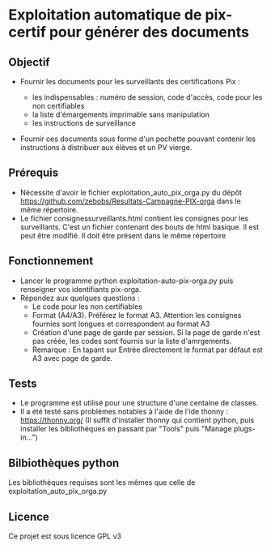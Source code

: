 # Exploitation automatique de pix-certif pour générer des documents

## Objectif
- Fournir les documents pour les surveillants des certifications Pix :
  - les indispensables : numéro de session, code d'accès, code pour les non certifiables
  - la liste d'émargements imprimable sans manipulation
  - les instructions de surveillance

- Fournir ces documents sous forme d'un pochette pouvant contenir les instructions à distribuer aux élèves et un PV vierge.

## Prérequis
- Nécessite d'avoir le fichier exploitation_auto_pix_orga.py du dépôt https://github.com/zebobs/Resultats-Campagne-PIX-orga dans le même répertoire.
- Le fichier consignessurveillants.html contient les consignes pour les surveillants. C'est un fichier contenant des bouts de html basique. Il est peut être modifié. Il doit être présent dans le même répertoire

## Fonctionnement
- Lancer le programme python exploitation-auto-pix-orga.py puis renseigner vos identifiants pix-orga.
- Répondez aux quelques questions : 
  - Le code pour les non certifiables
  - Format (A4/A3). Préférez le format A3. Attention les consignes fournies sont longues et correspondent au format A3
  - Création d'une page de garde par session. Si la page de garde n'est pas créée, les codes sont fournis sur la liste d'amrgements.
  - Remarque : En tapant sur Entrée directement le format par défaut est A3 avec page de garde.

## Tests
- Le programme est utilisé pour une structure d'une centaine de classes.
- Il a été testé sans problèmes notables à l'aide de l'ide thonny : https://thonny.org/ (Il suffit d'installer thonny qui contient python, puis installer les bibliothèques en passant par "Tools" puis "Manage plugs-in...")

## Bilbiothèques python
Les bibliothèques requises sont les mêmes que celle de exploitation_auto_pix_orga.py

## Licence
Ce projet est sous licence GPL v3
